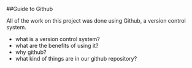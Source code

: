 ##Guide to Github

All of the work on this project was done using Github, a version control system.

- what is a version control system?
- what are the benefits of using it?
- why github?
- what kind of things are in our github repository?
